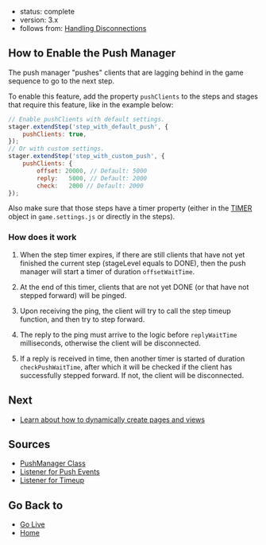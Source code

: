 - status: complete
- version: 3.x
- follows from: [Handling Disconnections](Handling-Disconnections-v3)

## How to Enable the Push Manager

The push manager "pushes" clients that are lagging behind in the game
sequence to go to the next step.

To enable this feature, add the property `pushClients` to the steps
and stages that require this feature, like in the example below:

```javascript
// Enable pushClients with default settings.
stager.extendStep('step_with_default_push', {
    pushClients: true,
});
// Or with custom settings.
stager.extendStep('step_with_custom_push', {
    pushClients: {
        offset: 20000, // Default: 5000
        reply:   5000, // Default: 2000
        check:   2000 // Default: 2000
});
```

Also make sure that those steps have a timer property (either in the
[TIMER](Game-Basics-v3) object in `game.settings.js` or directly in
the steps).

### How does it work

1. When the step timer expires, if there are still clients that have
not yet finished the current step (stageLevel equals to DONE), then the
push manager will start a timer of duration `offsetWaitTime`.

2. At the end of this timer, clients that are not yet DONE (or that
have not stepped forward) will be pinged.

3. Upon receiving the ping, the client will try to call the step
timeup function, and then try to step forward.

4. The reply to the ping must arrive to the logic before
`replyWaitTime` milliseconds, otherwise the client will be
disconnected. 

5. If a reply is received in time, then another timer is started of
duration `checkPushWaitTime`, after which it will be checked if the
client has successfully stepped forward. If not, the client will be
disconnected.

## Next

* [Learn about how to dynamically create pages and views](Views-v3)

## Sources

* [PushManager Class](https://github.com/nodeGame/nodegame-client/blob/master/lib/core/PushManager.js)
* [Listener for Push Events](https://github.com/nodeGame/nodegame-client/blob/master/listeners/internal.js)
* [Listener for Timeup](https://github.com/nodeGame/nodegame-server/blob/master/lib/rooms/GameRoom.js)
  
## Go Back to 

* [Go Live](Go-Live-v3)
* [Home](Home)
